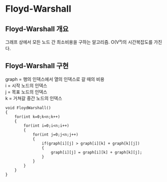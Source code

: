 # Floyd-Warshall

## Floyd-Warshall 개요
그래프 상에서 모든 노드 간 최소비용을 구하는 알고리즘. O(V³)의 시간복잡도를 가진다.

## Floyd-Warshall 구현
graph = 행의 인덱스에서 열의 인덱스로 갈 때의 비용   
i = 시작 노드의 인덱스   
j = 목표 노드의 인덱스   
k = 거쳐갈 중간 노드의 인덱스   
```
void FloydWarshall()
{
    for(int k=0;k<n;k++)
    {
        for(int i=0;i<n;i++)
        {
            for(int j=0;j<n;j++)
            {
                if(graph[i][j] > graph[i][k] + graph[k][j])
                {
                    graph[i][j] = graph[i][k] + graph[k][j];
                }
            }
        }
    }
}
```